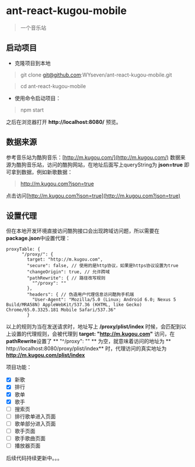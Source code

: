 # ant-react-kugou-mobile

> 一个音乐站

## 启动项目

- 克隆项目到本地

> git clone git@github.com:WYseven/ant-react-kugou-mobile.git

> cd ant-react-kugou-mobile

- 使用命令启动项目：

> npm start

之后在浏览器打开 **http://localhost:8080/** 预览。


## 数据来源
参考音乐站为酷狗音乐：[http://m.kugou.com/](http://m.kugou.com/)
数据来源为酷狗音乐站，访问的酷狗网站，在地址后面写上queryString为 **json=true** 即可拿到数据，例如新歌数据：
> http://m.kugou.com?json=true

点击访问[http://m.kugou.com?json=true](http://m.kugou.com?json=true)

## 设置代理
但在本地开发环境直接访问酷狗接口会出现跨域访问题，所以需要在**package.json**中设置代理：
```
proxyTable: {
      "/proxy/": { 
        target: "http://m.kugou.com",
        "secure": false, // 使用的是http协议，如果是https协议设置为true
        "changeOrigin": true, // 允许跨域
        "pathRewrite": { // 路径改写规则
          "^/proxy": ""
        },
        "headers": { // 伪造用户代理信息访问酷狗手机端
          "User-Agent": "Mozilla/5.0 (Linux; Android 6.0; Nexus 5 Build/MRA58N) AppleWebKit/537.36 (KHTML, like Gecko) Chrome/65.0.3325.181 Mobile Safari/537.36"
        }
```
以上的规则为当在发送请求时，地址写上 **/proxy/plist/index** 时候，会匹配到以上设置的代理规则，会被代理到 **target: "http://m.kugou.com"** 访问，在 **pathRewrite**设置了 ** "^/proxy": "" ** 为空，就意味着访问的地址为 ** http://localhost:8080/proxy/plist/index** 时，代理访问的真实地址为
**http://m.kugou.com/plist/index**

项目功能：
- [x] 新歌
- [x] 排行
- [x] 歌单
- [x] 歌手
- [ ] 搜索页
- [ ] 排行歌单进入页面
- [ ] 歌单部分进入页面
- [ ] 歌手页面
- [ ] 歌手歌曲页面
- [ ] 播放器页面

后续代码持续更新中。。。


